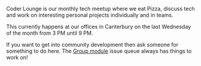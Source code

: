 Coder Lounge is our monthly tech meetup where we eat Pizza, discuss tech and work on interesting personal projects
individually and in teams. 

This currently happens at our offices in Canterbury on the last Wednesday of the month from 3 PM until 9 PM.

If you want to get into community development then ask someone for something to do here. The 
[Group module](https://drupal.org/project/group) issue queue always has things to work on!
